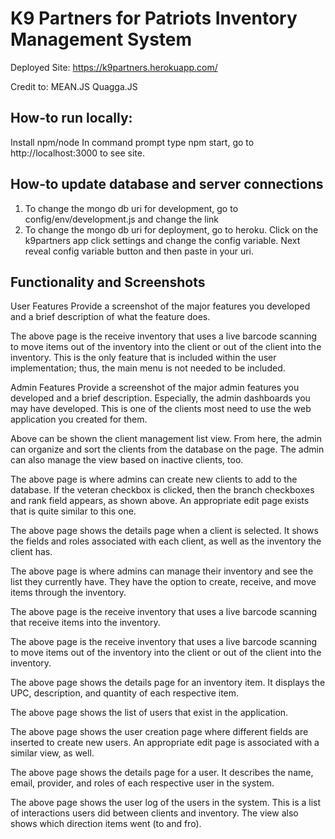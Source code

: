 # K9 Partners for Patriots Inventory Management System
Deployed Site:
https://k9partners.herokuapp.com/

Credit to:
MEAN.JS
Quagga.JS



## How-to run locally:
Install npm/node
In command prompt type npm start, go to http://localhost:3000 to see site.

## How-to update database and server connections
1. To change the mongo db uri for development, go to config/env/development.js and change the link
2. To change the mongo db uri for deployment, go to heroku. Click on the k9partners app click settings and change the config variable. Next reveal config variable button and then paste in your uri.

## Functionality and Screenshots
User Features
Provide a screenshot of the major features you developed and a brief description of what the feature does.


The above page is the receive inventory that uses a live barcode scanning to move items out of the inventory into the client or out of the client into the inventory. This is the only feature that is included within the user implementation; thus, the main menu is not needed to be included.

Admin Features
Provide a screenshot of the major admin features you developed and a brief description. Especially, the admin dashboards you may have developed. This is one of the clients most need to use the web application you created for them.



Above can be shown the client management list view. From here, the admin can organize and sort the clients from the database on the page. The admin can also manage the view based on inactive clients, too.


The above page is where admins can create new clients to add to the database. If the veteran checkbox is clicked, then the branch checkboxes and rank field appears, as shown above. An appropriate edit page exists that is quite similar to this one.



The above page shows the details page when a client is selected. It shows the fields and roles associated with each client, as well as the inventory the client has.


The above page is where admins can manage their inventory and see the list they currently have. They have the option to create, receive, and move items through the inventory.


The above page is the receive inventory that uses a live barcode scanning that receive items into the inventory.


The above page is the receive inventory that uses a live barcode scanning to move items out of the inventory into the client or out of the client into the inventory.



The above page shows the details page for an inventory item. It displays the UPC, description, and quantity of each respective item.



The above page shows the list of users that exist in the application.


The above page shows the user creation page where different fields are inserted to create new users. An appropriate edit page is associated with a similar view, as well.


The above page shows the details page for a user. It describes the name, email, provider, and roles of each respective user in the system.


The above page shows the user log of the users in the system. This is a list of interactions users did between clients and inventory. The view also shows which direction items went (to and fro).
